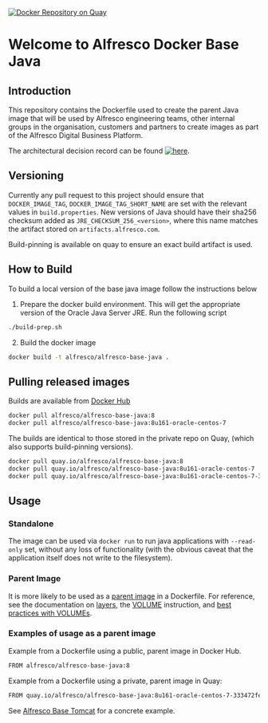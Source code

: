 <!-- markdownlint-disable MD013 MD041 -->
[![Docker Repository on Quay](https://quay.io/repository/alfresco/alfresco-base-java/status?token=7b035610-24b5-4ed7-a95f-6e812628cd8e "Docker Repository on Quay")](https://quay.io/repository/alfresco/alfresco-base-java)

# Welcome to Alfresco Docker Base Java

## Introduction

This repository contains the Dockerfile used to create the parent Java image that
will be used by Alfresco engineering teams, other internal groups in the
organisation, customers and partners to create images as part of the Alfresco
Digital Business Platform.

The architectural decision record can be found [![here](https://img.shields.io/badge/Anaxes%20ADR%205--green.svg?longCache=true&style=plastic)](https://github.com/Alfresco/alfresco-anaxes-shipyard/blob/master/docs/adrs/0005-base-java-docker-image-composition.md).

## Versioning

Currently any pull request to this project should ensure that `DOCKER_IMAGE_TAG`,
`DOCKER_IMAGE_TAG_SHORT_NAME` are set with the relevant values in `build.properties`.
New versions of Java should have their sha256 checksum added as `JRE_CHECKSUM_256_<version>`,
where this name matches the artifact stored on `artifacts.alfresco.com`.

Build-pinning is available on quay to ensure an exact build artifact is used.

## How to Build

To build a local version of the base java image follow the instructions below

1. Prepare the docker build environment. This will get the appropriate version of the Oracle Java Server JRE. Run the following script

```bash
./build-prep.sh
```

<!-- markdownlint-disable MD029 -->
2. Build the docker image
<!-- markdownlint-enable MD029 -->

```bash
docker build -t alfresco/alfresco-base-java .
```

## Pulling released images

Builds are available from
[Docker Hub](https://hub.docker.com/r/alfresco/alfresco-base-java)

```bash
docker pull alfresco/alfresco-base-java:8
docker pull alfresco/alfresco-base-java:8u161-oracle-centos-7
```

The builds are identical to those stored in the private repo on Quay,
(which also supports build-pinning versions).

```bash
docker pull quay.io/alfresco/alfresco-base-java:8
docker pull quay.io/alfresco/alfresco-base-java:8u161-oracle-centos-7
docker pull quay.io/alfresco/alfresco-base-java:8u161-oracle-centos-7-333472fed423
```

## Usage

### Standalone

The image can be used via `docker run` to run java applications
with `--read-only` set, without any loss of functionality (with the
obvious caveat that the application itself does not write to the filesystem).

### Parent Image

It is more likely to be used as a
[parent image](https://docs.docker.com/glossary/?term=parent%20image)
in a Dockerfile.
For reference, see the documentation on
[layers](https://docs.docker.com/storage/storagedriver/#container-and-layers),
the
[VOLUME](https://docs.docker.com/engine/reference/builder/#volume)
instruction, and
[best practices with VOLUMEs](https://docs.docker.com/develop/develop-images/dockerfile_best-practices/#volume).

### Examples of usage as a parent image

Example from a Dockerfile using a public, parent image in Docker Hub.

```bash
FROM alfresco/alfresco-base-java:8
```

Example from a Dockerfile using a private, parent image in Quay:

```bash
FROM quay.io/alfresco/alfresco-base-java:8u161-oracle-centos-7-333472fed423
```

See [Alfresco Base Tomcat](https://github.com/Alfresco/alfresco-docker-base-tomcat/blob/master/Dockerfile)
for a concrete example.